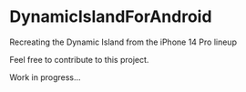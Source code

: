 # DynamicIslandForAndroid
Recreating the Dynamic Island from the iPhone 14 Pro lineup

Feel free to contribute to this project.

Work in progress...
